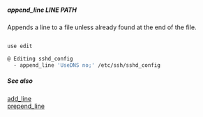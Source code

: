##### append_line LINE PATH

Appends a line to a file unless already found at the end of the file.

```bash

use edit

@ Editing sshd_config
  - append_line 'UseDNS no;' /etc/ssh/sshd_config
```

##### See also

[add_line](add_line.md)  
[prepend_line](prepend_line.md)  

